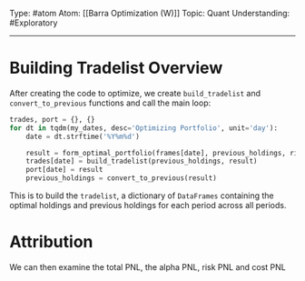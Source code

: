 Type: #atom
Atom: [[Barra Optimization (W)]] 
Topic: Quant 
Understanding: #Exploratory 

----
# Building Tradelist Overview

After creating the code to optimize, we create `build_tradelist` and `convert_to_previous` functions and call the main loop:

```Python
trades, port = {}, {}
for dt in tqdm(my_dates, desc='Optimizing Portfolio', unit='day'):
    date = dt.strftime('%Y%m%d')

    result = form_optimal_portfolio(frames[date], previous_holdings, risk_aversion)
    trades[date] = build_tradelist(previous_holdings, result)
    port[date] = result
    previous_holdings = convert_to_previous(result)
```

This is to build the `tradelist`, a dictionary of `DataFrames` containing the optimal holdings and previous holdings for each period across all periods.

# Attribution

We can then examine the total PNL, the alpha PNL, risk PNL and cost PNL